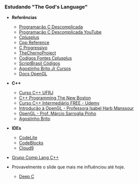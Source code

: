 ### Estudando "The God's Language"

 - <strong>Referências</strong>
    - [Programação C Descomplicada](https://programacaodescomplicada.wordpress.com/)
    - [Programação C Descomplicada YouTube](https://www.youtube.com/user/progdescomplicada)
    - [Cplusplus](http://www.cplusplus.com/)
    - [Cpp Reference](http://en.cppreference.com/w/)
    - [C Progressivo](http://www.cprogressivo.net/)
    - [TheChernoProject](https://www.youtube.com/channel/UCQ-W1KE9EYfdxhL6S4twUNw)
    - [Codigos Fontes Cplusplus](https://codigosfontes-ccplus-plus.blogspot.com.br/)
    - [ScriptBrasil Códigos](https://www.scriptbrasil.com.br/codigos/)
    - [Agostinho Brito Jr Cursos](https://agostinhobritojr.github.io/cursos/)
    - [Docs OpenGL](http://docs.gl/)
    
 - <strong>C++</strong>
    - [Curso C++ UFRJ](http://orion.lcg.ufrj.br/C++/curso/)
    - [C++ Programming The New Boston](https://www.youtube.com/watch?v=tvC1WCdV1XU&list=PLAE85DE8440AA6B83&index=1)
    - [Curso C++ Intermediário FREE - Udemy](https://www.udemy.com/cplusplus-intermediario/)
    - [Introdução à OpenGL - Professora Isabel Harb Manssour](http://www.inf.pucrs.br/~manssour/OpenGL/Tutorial.html)
    - [OpenGL - Prof. Márcio Sarroglia Pinho ](http://www.inf.pucrs.br/~pinho/CG/Aulas/OpenGL/OpenGL.html)
    - [Agostinho Brito](https://agostinhobritojr.github.io/tutoriais/cpp/)
    
 - <strong>IDEs</strong>
    - [CodeLite](https://codelite.org/)
    - [CodeBlocks](http://www.codeblocks.org/)
    - [Cloud9](https://c9.io/?redirect=0)
 
 - [Grupo Comp Lang C++](https://groups.google.com/forum/#!forum/comp.lang.c++)
 
 
 - <strog>Provavelmente o slide que mais me influênciou até hoje.</strong>
    - [Deep C](https://www.slideshare.net/olvemaudal/deep-c/226-include_stdioh_struct_X_int)
